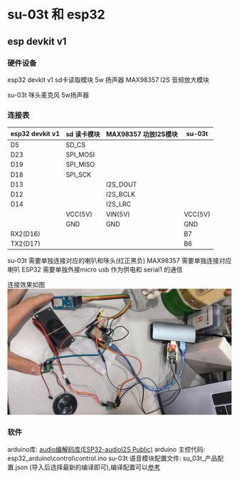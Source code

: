 # su-03t 和 esp32 

## esp devkit v1 
### 硬件设备
esp32 devkit v1 
sd卡读取模块
5w 扬声器
MAX98357 I2S 音频放大模块

su-03t
咪头麦克风
5w扬声器

### 连接表
|esp32 devkit v1|sd 读卡模块|MAX98357 功放I2S模块|su-03t|
|---|---|---|---|
|D5|SD_CS||||
|D23|SPI_MOSI||
|D19|SPI_MISO||
|D18|SPI_SCK|||
|D13||I2S_DOUT||
|D12||I2S_BCLK||
|D14||I2S_LRC||
||VCC(5V)|VIN(5V)|VCC(5V)|
||GND|GND|GND||
|RX2(D16)|||B7||
|TX2(D17)|||B6||

su-03t 需要单独连接对应的喇叭和咪头(红正黑负)
MAX98357 需要单独连接对应喇叭
ESP32 需要单独外接micro usb 作为供电和 serial1 的通信

连接效果如图
![连接示例](https://github.com/Thinking-calculus/esp32_su03t_project/blob/main/%E8%BF%9E%E6%8E%A5%E5%9B%BE.jpg?raw=true)

### 软件
arduino库: [audio编解码库(ESP32-audioI2S Public)](https://github.com/schreibfaul1/ESP32-audioI2S/)
arduino 主控代码: esp32_arduino\control\control.ino
su-03t 语音模块配置文件: su_03t_产品配置.json (导入后选择最新的编译即可),编译配置可以[参考](https://blog.csdn.net/m0_61327546/article/details/145244286)

